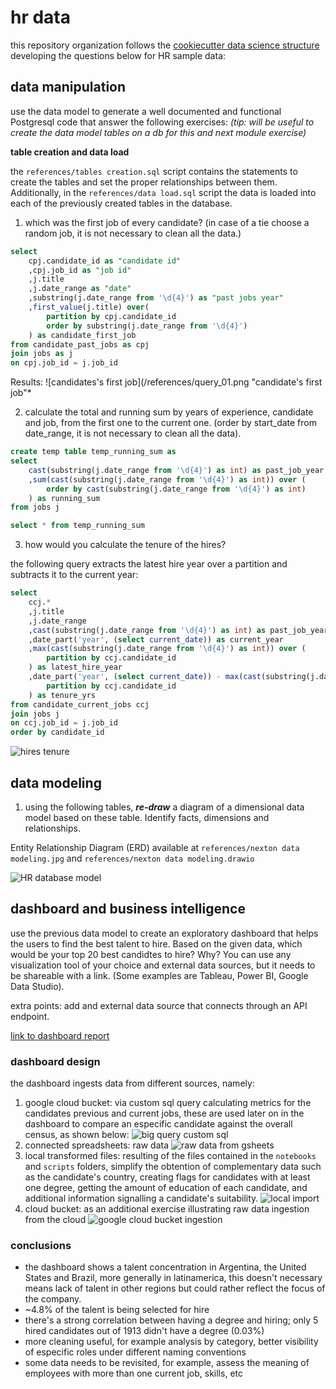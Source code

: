 # hr data

this repository organization follows the [cookiecutter data science structure](https://drivendata.github.io/cookiecutter-data-science/) developing the questions below for HR sample data:

## data manipulation

use the data model to generate a well documented and functional Postgresql code that answer the following exercises: *(tip: will be useful to create the data model tables on a db for this and next module exercise)*

**table creation and data load**

the `references/tables creation.sql` script contains the statements to create the tables and set the proper relationships between them. Additionally, in the `references/data load.sql` script the data is loaded into each of the previously created tables in the database.

1. which was the first job of every candidate? (in case of a tie choose a random job, it is not necessary to clean all the data.)

```sql
select
	cpj.candidate_id as "candidate id"
	,cpj.job_id as "job id"
	,j.title
	,j.date_range as "date"
	,substring(j.date_range from '\d{4}') as "past jobs year"
	,first_value(j.title) over(
		partition by cpj.candidate_id
		order by substring(j.date_range from '\d{4}')
	) as candidate_first_job
from candidate_past_jobs as cpj
join jobs as j
on cpj.job_id = j.job_id
```
Results:
![candidates's first job](/references/query_01.png "candidate's first job"*

2. calculate the total and running sum by years of experience, candidate and job, from the first one to the current one. (order by start_date from date_range, it is not necessary to clean all the data).

```sql
create temp table temp_running_sum as
select
	cast(substring(j.date_range from '\d{4}') as int) as past_job_year
	,sum(cast(substring(j.date_range from '\d{4}') as int)) over (
		order by cast(substring(j.date_range from '\d{4}') as int)
	) as running_sum
from jobs j

select * from temp_running_sum
```

3. how would you calculate the tenure of the hires?

the following query extracts the latest hire year over a partition and subtracts it to the current year:

```sql
select
	ccj.*
	,j.title
	,j.date_range
	,cast(substring(j.date_range from '\d{4}') as int) as past_job_year
	,date_part('year', (select current_date)) as current_year
	,max(cast(substring(j.date_range from '\d{4}') as int)) over (
		partition by ccj.candidate_id
	) as latest_hire_year
	,date_part('year', (select current_date)) - max(cast(substring(j.date_range from '\d{4}') as int)) over (
		partition by ccj.candidate_id
	) as tenure_yrs
from candidate_current_jobs ccj
join jobs j
on ccj.job_id = j.job_id
order by candidate_id
```
![hires tenure](/references/query_03.png "hire's tenure")

## data modeling

1. using the following tables, ***re-draw*** a diagram of a dimensional data model based on these table. Identify facts, dimensions and relationships.

Entity Relationship Diagram (ERD) available at `references/nexton data modeling.jpg` and `references/nexton data modeling.drawio`

![HR database model](references/data_modeling.jpg "HR database entity relationship diagram")


## dashboard and business intelligence

use the previous data model to create an exploratory dashboard that helps the users to find the best talent to hire. Based on the given data, which would be your top 20 best candidtes to hire? Why? You can use any visualization tool of your choice and external data sources, but it needs to be shareable with a link. (Some examples are Tableau, Power BI, Google Data Studio).

extra points: add and external data source that connects through an API endpoint.

[link to dashboard report](https://lookerstudio.google.com/reporting/9cac680b-727f-4613-9cf1-aa2ff0c846bf/page/RTwcD)

### dashboard design

the dashboard ingests data from different sources, namely:
1.  google cloud bucket: via custom sql query calculating metrics for the candidates previous and current jobs, these are used later on in the dashboard to compare an especific candidate against the overall census, as shown below:
![big query custom sql](/references/big_query_custom_sql_query.png "big query custom sql query")
2. connected spreadsheets: raw data ![raw data from gsheets](/references/google_sheets_source.png "google sheets source")
3. local transformed files: resulting of the files contained in the `notebooks` and `scripts` folders,  simplify the obtention of complementary data such as the candidate's country, creating flags for candidates with at least one degree, getting the amount of education of each candidate, and additional information signalling a candidate's suitability. ![local import](/references/csv_import.png "local data source")
4. cloud bucket: as an additional exercise illustrating raw data ingestion from the cloud ![google cloud bucket ingestion](/references/google_cloud_bucke_raw_data.png "google cloud bucket raw data ingestion")

### conclusions

- the dashboard shows a talent concentration in Argentina, the United States and Brazil, more generally in latinamerica, this doesn't necessary means lack of talent in other regions but could rather reflect the focus of the company.
- ~4.8% of the talent is being selected for hire
- there's a strong correlation between having a degree and hiring; only 5 hired candidates out of 1913 didn't have a degree (0.03%)
- more cleaning useful, for example analysis by category, better visibility of especific roles under different naming conventions
- some data needs to be revisited, for example, assess the meaning of employees with more than one current job, skills, etc
